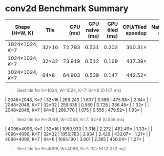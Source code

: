 # conv2d Benchmark Summary

| Shape (H×W, K) | Tile | CPU (ms) | GPU naive (ms) | GPU tiled (ms) | CPU/Tiled speedup | Naive/Tiled speedup |
| --- | --- | ---: | ---: | ---: | ---: | ---: |
| 1024×1024, K=7 | 32×16 | 72.783 | 0.531 | 0.202 | 360.31× | 2.63× |
| 1024×1024, K=7 | 32×32 | 73.919 | 0.512 | 0.169 | 437.39× | 3.03× |
| 1024×1024, K=7 | 64×8 | 64.903 | 0.539 | 0.147 | 442.52× | 3.68× |

> Best tile for H=1024, W=1024, K=7: 64×8 (0.147 ms)

| 2048×2048, K=7 | 32×16 | 269.243 | 1.607 | 0.566 | 475.98× | 2.84× |
| 2048×2048, K=7 | 32×32 | 259.635 | 0.959 | 0.728 | 356.48× | 1.32× |
| 2048×2048, K=7 | 64×8 | 266.770 | 1.075 | 0.556 | 479.52× | 1.93× |

> Best tile for H=2048, W=2048, K=7: 64×8 (0.556 ms)

| 4096×4096, K=7 | 32×16 | 1050.933 | 3.016 | 2.272 | 462.49× | 1.33× |
| 4096×4096, K=7 | 32×32 | 1050.783 | 2.934 | 2.426 | 433.07× | 1.21× |
| 4096×4096, K=7 | 64×8 | 1064.190 | 3.001 | 2.365 | 450.04× | 1.27× |

> Best tile for H=4096, W=4096, K=7: 32×16 (2.272 ms)
